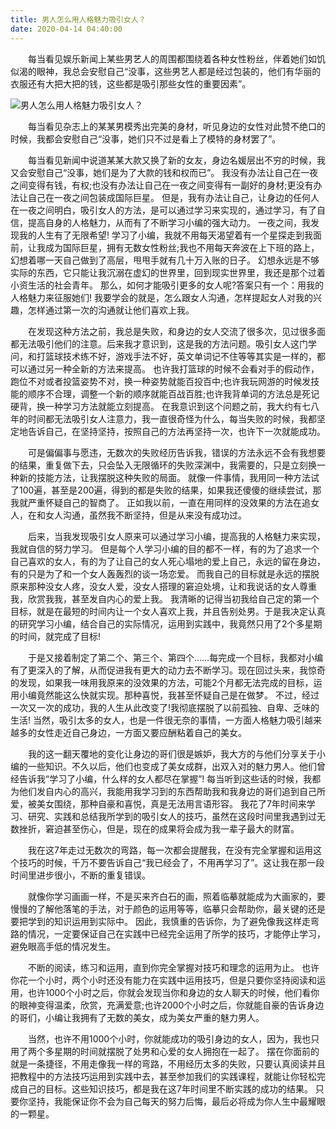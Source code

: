 ```yaml
---
title: 男人怎么用人格魅力吸引女人？
date: 2020-04-14 04:40:00
---
```




　　每当看见娱乐新闻上某些男艺人的周围都围绕着各种女性粉丝，伴着她们如饥似渴的眼神，我总会安慰自己“没事，这些男艺人都是经过包装的，他们有华丽的衣服还有大把大把的钱，这些都是吸引那些女性的重要因素”。

![男人怎么用人格魅力吸引女人？](/img/fad23f8d88aa24d84de5cb33b891840c.jpg)

　　每当看见杂志上的某某男模秀出完美的身材，听见身边的女性对此赞不绝口的时候，我都会安慰自己“没事，她们只不过是看上了模特的身材罢了”。

　　每当看见新闻中说道某某大款又换了新的女友，身边名媛层出不穷的时候，我又会安慰自己“没事，她们是为了大款的钱和权而已”。 我没有办法让自己在一夜之间变得有钱，有权;也没有办法让自己在一夜之间变得有一副好的身材;更没有办法让自己在一夜之间包装成国际巨星。 但是，我有办法让自己，让身边的任何人在一夜之间明白，吸引女人的方法，是可以通过学习来实现的，通过学习，有了自信，提高自身的人格魅力，从而有了不断学习小编的强大动力。 一夜之间，我发现我的人生有了无限希望! 学习了小编，我就不用每天渴望着有一个星探走到我面前，让我成为国际巨星，拥有无数女性粉丝;我也不用每天奔波在上下班的路上，幻想着哪一天自己做到了高层，甩甩手就有几十万入账的日子。 幻想永远是不够实际的东西，它只能让我沉溺在虚幻的世界里，回到现实世界里，我还是那个过着小资生活的社会青年。 那么，如何才能吸引更多的女人呢?答案只有一个：用我的人格魅力来征服她们! 我要学会的就是，怎么跟女人沟通，怎样提起女人对我的兴趣，怎样通过第一次的沟通就让他们喜欢上我。

　　在发现这种方法之前，我总是失败，和身边的女人交流了很多次，见过很多面都无法吸引他们的注意。后来我才意识到，这是我的方法问题。吸引女人这门学问，和打篮球技术练不好，游戏手法不好，英文单词记不住等等其实是一样的，都可以通过另一种全新的方法来提高。 也许我打篮球的时候不会看对手的假动作，跑位不对或者投篮姿势不对，换一种姿势就能百投百中;也许我玩网游的时候发技能的顺序不合理，调整一个新的顺序就能百战百胜;也许我背单词的方法总是死记硬背，换一种学习方法就能立刻提高。 在我意识到这个问题之前，我大约有七八年的时间都无法吸引女人注意力，我一直很奇怪为什么，每当失败的时候，我都坚定地告诉自己，在坚持坚持，按照自己的方法再坚持一次，也许下一次就能成功。

　　可是偏偏事与愿违，无数次的失败经历告诉我，错误的方法永远不会有我想要的结果，重复做下去，只会坠入无限循环的失败深渊中，我需要的，只是立刻换一种新的技能方法，让我摆脱这种失败的局面。 就像一件事情，我用同一种方法试了100遍，甚至是200遍，得到的都是失败的结果，如果我还傻傻的继续尝试，那我就严重怀疑自己的智商了。 正如我以前，一直在用同样的没效果的方法在追女人，在和女人沟通，虽然我不断坚持，但是从来没有成功过。

　　后来，当我发现吸引女人原来可以通过学习小编，提高我的人格魅力来实现，我就自信的努力学习。 但是每个人学习小编的目的都不一样，有的为了追求一个自己喜欢的女人，有的为了让自己的女人死心塌地的爱上自己，永远的留在身边，有的只是为了和一个女人轰轰烈的谈一场恋爱。 而我自己的目标就是永远的摆脱原来那种没女人疼，没女人爱，没女人搭理的窘迫处境，让和我说话的女人尊重我，欣赏我我，甚至发自内心的爱上我。 我清晰的记得当初我给自己定的第一个目标，就是在最短的时间内让一个女人喜欢上我，并且告别处男。于是我决定认真的研究学习小编，结合自己的实际情况，运用到实践中，我竟然只用了2个多星期的时间，就完成了目标!

　　于是又接着制定了第二个、第三个、第四个……每完成一个目标，我都对小编有了更深入的了解，从而促进我有更大的动力去不断学习。现在回过头来，我惊奇的发现，如果我一味用我原来的没效果的方法，可能2个月都无法完成的目标，运用小编竟然能这么快就实现。那种喜悦，我甚至怀疑自己是在做梦。 不过，经过一次又一次的成功，我的人生从此改变了!我彻底摆脱了以前孤独、自卑、乏味的生活! 当然，吸引太多的女人，也是一件很无奈的事情，一方面人格魅力吸引越来越多的女性走近自己身边，一方面又要应酬粘着自己的美女。

　　我的这一翻天覆地的变化让身边的哥们很是嫉妒，我大方的与他们分享关于小编的一些知识。不久以后，他们也变成了美女成群，出双入对的魅力男人。他们曾经告诉我“学习了小编，什么样的女人都尽在掌握”! 每当听到这些话的时候，我都为他们发自内心的高兴，我能用我学习到的东西帮助我和我身边的哥们追到自己所爱，被美女围绕，那种自豪和喜悦，真是无法用言语形容。 我花了7年时间来学习、研究、实践和总结我所学到的吸引女人的技巧，虽然在这段时间里我遇到过无数挫折，窘迫甚至伤心，但是，现在的成果将会成为我一辈子最大的财富。

　　我在这7年走过无数次的弯路，每一次都会提醒我，在没有完全掌握和运用这个技巧的时候，千万不要告诉自己“我已经会了，不用再学习了”。这让我在那一段时间里进步很小，不断的重复错误。

　　就像你学习画画一样，不是买来齐白石的画，照着临摹就能成为大画家的，要慢慢的了解他落笔的手法，对于颜色的运用等等，临摹只会帮助你，最关键的还是要把学到的知识运用到实际中。 因此，我慎重的告诉你，为了避免像我这样走弯路的情况，一定要保证自己在实践中已经完全运用了所学的技巧，才能停止学习，避免眼高手低的情况发生。

　　不断的阅读，练习和运用，直到你完全掌握对技巧和理念的运用为止。 也许你花一个小时，两个小时还没有能力在实践中运用技巧，但是只要你坚持阅读和运用，也许1000个小时之后，你就会发现当你和身边的女人聊天的时候，他们看你的眼神变得温柔，欣赏，充满爱意;也许2000个小时之后，你就能自豪的告诉身边的哥们，小编让我拥有了无数的美女，成为美女严重的魅力男人。

　　当然，也许不用1000个小时，你就能成功的吸引身边的女人，因为，我也只用了两个多星期的时间就摆脱了处男和心爱的女人拥抱在一起了。 摆在你面前的就是一条捷径，不用走像我一样的弯路，不用经历太多的失败，只要认真阅读并且把教程中的方法技巧运用到实践中去，甚至参加我们的实践课程，就能让你轻松完成自己的目标。这些知识技巧，都是我在这7年时间里不断实践的成功的结果。 只要你坚持，我能保证你不会为自己每天的努力后悔，最后必将成为你人生中最耀眼的一颗星。